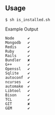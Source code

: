 ## Usage

    $ sh is_installed.sh

Example Output

    Node      ✔ 
    Mongodb   ✔ 
    Redis     ✔ 
    Ruby      ✔ 
    Rails     ✔ 
    Bundler   ✘ 
    G++       ✔ 
    Openssl   ✔ 
    Sqlite    ✔ 
    autoconf  ✔ 
    ncurses	  ✔ 
    automake  ✔ 
    Libtool	  ✔ 
    Bison	  ✔ 
    TCL	      ✔ 
    GIT	      ✘ 
    GEM	      ✔ 


